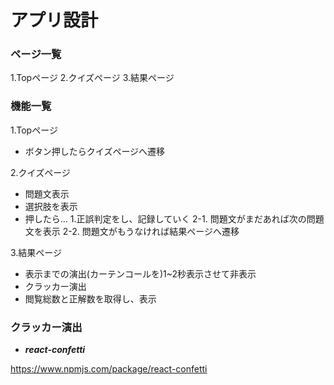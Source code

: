 # アプリ設計
### ページ一覧
1.Topページ
2.クイズページ
3.結果ページ

### 機能一覧
1.Topページ
- ボタン押したらクイズページへ遷移

2.クイズページ
- 問題文表示
- 選択肢を表示
- 押したら...
 1.正誤判定をし、記録していく
 2-1. 問題文がまだあれば次の問題文を表示
 2-2. 問題文がもうなければ結果ページへ遷移

3.結果ページ
- 表示までの演出(カーテンコールを)1~2秒表示させて非表示
- クラッカー演出
- 閲覧総数と正解数を取得し、表示

### クラッカー演出
- ***react-confetti***

https://www.npmjs.com/package/react-confetti
